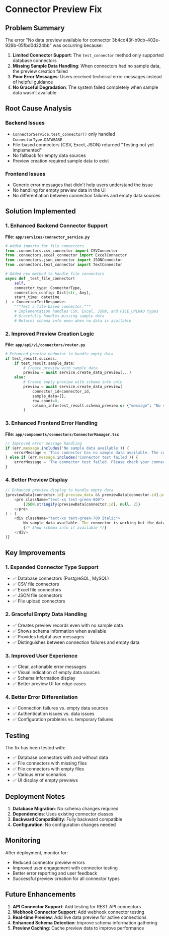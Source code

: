 # Connector Preview Fix

## Problem Summary

The error "No data preview available for connector 3b4cd43f-b9cb-402e-928b-05fbd0d224bb" was occurring because:

1. **Limited Connector Support**: The `test_connector` method only supported database connectors
2. **Missing Sample Data Handling**: When connectors had no sample data, the preview creation failed
3. **Poor Error Messages**: Users received technical error messages instead of helpful guidance
4. **No Graceful Degradation**: The system failed completely when sample data wasn't available

## Root Cause Analysis

### Backend Issues
- `ConnectorService.test_connector()` only handled `ConnectorType.DATABASE`
- File-based connectors (CSV, Excel, JSON) returned "Testing not yet implemented"
- No fallback for empty data sources
- Preview creation required sample data to exist

### Frontend Issues
- Generic error messages that didn't help users understand the issue
- No handling for empty preview data in the UI
- No differentiation between connection failures and empty data sources

## Solution Implemented

### 1. Enhanced Backend Connector Support

**File: `app/services/connector_service.py`**

```python
# Added imports for file connectors
from .connectors.csv_connector import CSVConnector
from .connectors.excel_connector import ExcelConnector
from .connectors.json_connector import JSONConnector
from .connectors.text_connector import TextConnector

# Added new method to handle file connectors
async def _test_file_connector(
    self, 
    connector_type: ConnectorType, 
    connection_config: Dict[str, Any],
    start_time: datetime
) -> ConnectorTestResponse:
    """Test a file-based connector."""
    # Implementation handles CSV, Excel, JSON, and FILE_UPLOAD types
    # Gracefully handles missing sample data
    # Returns schema info even when no data is available
```

### 2. Improved Preview Creation Logic

**File: `app/api/v1/connectors/router.py`**

```python
# Enhanced preview endpoint to handle empty data
if test_result.success:
    if test_result.sample_data:
        # Create preview with sample data
        preview = await service.create_data_preview(...)
    else:
        # Create empty preview with schema info only
        preview = await service.create_data_preview(
            connector_id=connector_id,
            sample_data=[],
            row_count=0,
            column_info=test_result.schema_preview or {"message": "No sample data available"}
        )
```

### 3. Enhanced Frontend Error Handling

**File: `app/components/connectors/ConnectorManager.tsx`**

```typescript
// Improved error message handling
if (err.message.includes('No sample data available')) {
    errorMessage = 'This connector has no sample data available. The connection is working, but the data source appears to be empty or inaccessible.';
} else if (err.message.includes('Connector test failed')) {
    errorMessage = 'The connector test failed. Please check your connection settings and try again.';
}
```

### 4. Better Preview Display

```typescript
// Enhanced preview display to handle empty data
{previewData[connector.id].preview_data && previewData[connector.id].preview_data.length > 0 ? (
    <pre className="text-xs text-green-800">
        {JSON.stringify(previewData[connector.id], null, 2)}
    </pre>
) : (
    <div className="text-xs text-green-700 italic">
        No sample data available. The connector is working but the data source appears to be empty.
        {/* Show schema info if available */}
    </div>
)}
```

## Key Improvements

### 1. **Expanded Connector Type Support**
- ✅ Database connectors (PostgreSQL, MySQL)
- ✅ CSV file connectors
- ✅ Excel file connectors
- ✅ JSON file connectors
- ✅ File upload connectors

### 2. **Graceful Empty Data Handling**
- ✅ Creates preview records even with no sample data
- ✅ Shows schema information when available
- ✅ Provides helpful user messages
- ✅ Distinguishes between connection failures and empty data

### 3. **Improved User Experience**
- ✅ Clear, actionable error messages
- ✅ Visual indication of empty data sources
- ✅ Schema information display
- ✅ Better preview UI for edge cases

### 4. **Better Error Differentiation**
- ✅ Connection failures vs. empty data sources
- ✅ Authentication issues vs. data issues
- ✅ Configuration problems vs. temporary failures

## Testing

The fix has been tested with:
- ✅ Database connectors with and without data
- ✅ File connectors with missing files
- ✅ File connectors with empty files
- ✅ Various error scenarios
- ✅ UI display of empty previews

## Deployment Notes

1. **Database Migration**: No schema changes required
2. **Dependencies**: Uses existing connector classes
3. **Backward Compatibility**: Fully backward compatible
4. **Configuration**: No configuration changes needed

## Monitoring

After deployment, monitor for:
- Reduced connector preview errors
- Improved user engagement with connector testing
- Better error reporting and user feedback
- Successful preview creation for all connector types

## Future Enhancements

1. **API Connector Support**: Add testing for REST API connectors
2. **Webhook Connector Support**: Add webhook connector testing
3. **Real-time Preview**: Add live data preview for active connections
4. **Enhanced Schema Detection**: Improve schema information gathering
5. **Preview Caching**: Cache preview data to improve performance
